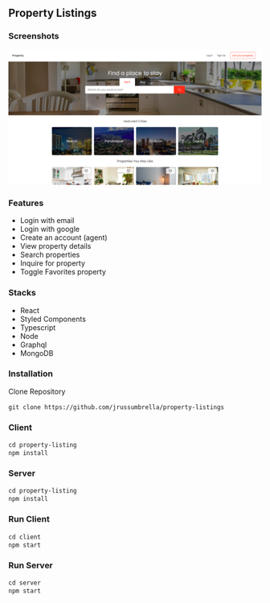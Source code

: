 ## Property Listings

### Screenshots

![thumbnail](propety-thumbnail.png)

### Features

- Login with email
- Login with google
- Create an account (agent)
- View property details
- Search properties
- Inquire for property
- Toggle Favorites property

### Stacks

- React
- Styled Components
- Typescript
- Node
- Graphql
- MongoDB

### Installation

Clone Repository

```
git clone https://github.com/jrussumbrella/property-listings
```

### Client

```
cd property-listing
npm install
```

### Server

```
cd property-listing
npm install
```

### Run Client

```
cd client
npm start
```

### Run Server

```
cd server
npm start
```
